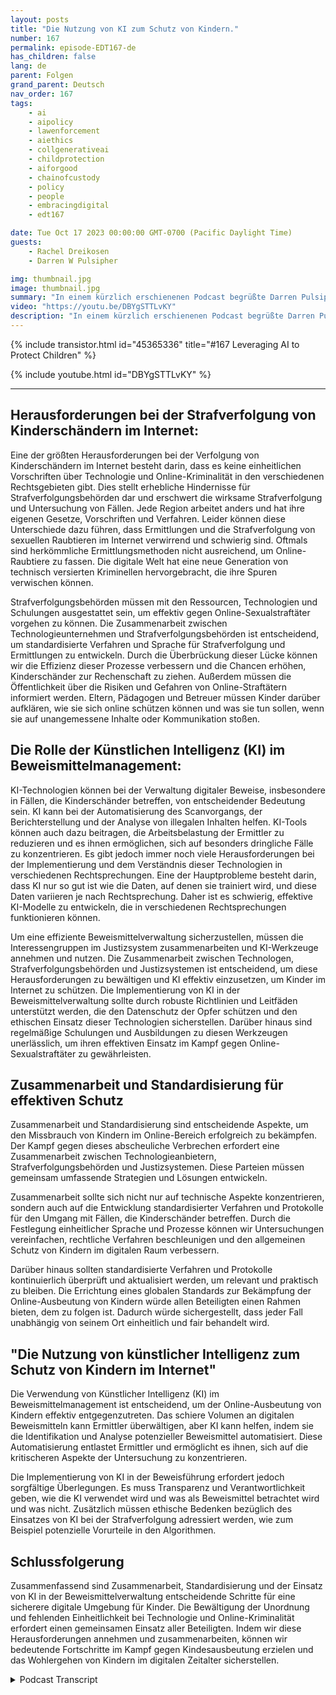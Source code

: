 ```yaml
---
layout: posts
title: "Die Nutzung von KI zum Schutz von Kindern."
number: 167
permalink: episode-EDT167-de
has_children: false
lang: de
parent: Folgen
grand_parent: Deutsch
nav_order: 167
tags:
    - ai
    - aipolicy
    - lawenforcement
    - aiethics
    - collgenerativeai
    - childprotection
    - aiforgood
    - chainofcustody
    - policy
    - people
    - embracingdigital
    - edt167

date: Tue Oct 17 2023 00:00:00 GMT-0700 (Pacific Daylight Time)
guests:
    - Rachel Dreikosen
    - Darren W Pulsipher

img: thumbnail.jpg
image: thumbnail.jpg
summary: "In einem kürzlich erschienenen Podcast begrüßte Darren Pulsipher, Chief Solution Architect im öffentlichen Sektor bei Intel, Rachel Driekosen, eine Technische Direktorin bei Intel, um über den Einsatz von KI zum Schutz von Kindern im Internet zu diskutieren. Die Episode behandelt Herausforderungen bei der Strafverfolgung und Entdeckung von Kinderschändern, die Rolle von KI im Beweismittelmanagement und die Bedeutung von Zusammenarbeit und standardisierten Verfahren."
video: "https://youtu.be/DBYgSTTLvKY"
description: "In einem kürzlich erschienenen Podcast begrüßte Darren Pulsipher, Chief Solution Architect im öffentlichen Sektor bei Intel, Rachel Driekosen, eine Technische Direktorin bei Intel, um über den Einsatz von KI zum Schutz von Kindern im Internet zu diskutieren. Die Episode behandelt Herausforderungen bei der Strafverfolgung und Entdeckung von Kinderschändern, die Rolle von KI im Beweismittelmanagement und die Bedeutung von Zusammenarbeit und standardisierten Verfahren."
---
```


<div>
{% include transistor.html id="45365336" title="#167 Leveraging AI to Protect Children" %}

{% include youtube.html id="DBYgSTTLvKY" %}
</div>

---

## Herausforderungen bei der Strafverfolgung von Kinderschändern im Internet:

Eine der größten Herausforderungen bei der Verfolgung von Kinderschändern im Internet besteht darin, dass es keine einheitlichen Vorschriften über Technologie und Online-Kriminalität in den verschiedenen Rechtsgebieten gibt. Dies stellt erhebliche Hindernisse für Strafverfolgungsbehörden dar und erschwert die wirksame Strafverfolgung und Untersuchung von Fällen. Jede Region arbeitet anders und hat ihre eigenen Gesetze, Vorschriften und Verfahren. Leider können diese Unterschiede dazu führen, dass Ermittlungen und die Strafverfolgung von sexuellen Raubtieren im Internet verwirrend und schwierig sind. Oftmals sind herkömmliche Ermittlungsmethoden nicht ausreichend, um Online-Raubtiere zu fassen. Die digitale Welt hat eine neue Generation von technisch versierten Kriminellen hervorgebracht, die ihre Spuren verwischen können.

Strafverfolgungsbehörden müssen mit den Ressourcen, Technologien und Schulungen ausgestattet sein, um effektiv gegen Online-Sexualstraftäter vorgehen zu können. Die Zusammenarbeit zwischen Technologieunternehmen und Strafverfolgungsbehörden ist entscheidend, um standardisierte Verfahren und Sprache für Strafverfolgung und Ermittlungen zu entwickeln. Durch die Überbrückung dieser Lücke können wir die Effizienz dieser Prozesse verbessern und die Chancen erhöhen, Kinderschänder zur Rechenschaft zu ziehen. Außerdem müssen die Öffentlichkeit über die Risiken und Gefahren von Online-Straftätern informiert werden. Eltern, Pädagogen und Betreuer müssen Kinder darüber aufklären, wie sie sich online schützen können und was sie tun sollen, wenn sie auf unangemessene Inhalte oder Kommunikation stoßen.

## Die Rolle der Künstlichen Intelligenz (KI) im Beweismittelmanagement:

KI-Technologien können bei der Verwaltung digitaler Beweise, insbesondere in Fällen, die Kinderschänder betreffen, von entscheidender Bedeutung sein. KI kann bei der Automatisierung des Scanvorgangs, der Berichterstellung und der Analyse von illegalen Inhalten helfen. KI-Tools können auch dazu beitragen, die Arbeitsbelastung der Ermittler zu reduzieren und es ihnen ermöglichen, sich auf besonders dringliche Fälle zu konzentrieren. Es gibt jedoch immer noch viele Herausforderungen bei der Implementierung und dem Verständnis dieser Technologien in verschiedenen Rechtsprechungen. Eine der Hauptprobleme besteht darin, dass KI nur so gut ist wie die Daten, auf denen sie trainiert wird, und diese Daten variieren je nach Rechtsprechung. Daher ist es schwierig, effektive KI-Modelle zu entwickeln, die in verschiedenen Rechtsprechungen funktionieren können.

Um eine effiziente Beweismittelverwaltung sicherzustellen, müssen die Interessengruppen im Justizsystem zusammenarbeiten und KI-Werkzeuge annehmen und nutzen. Die Zusammenarbeit zwischen Technologen, Strafverfolgungsbehörden und Justizsystemen ist entscheidend, um diese Herausforderungen zu bewältigen und KI effektiv einzusetzen, um Kinder im Internet zu schützen. Die Implementierung von KI in der Beweismittelverwaltung sollte durch robuste Richtlinien und Leitfäden unterstützt werden, die den Datenschutz der Opfer schützen und den ethischen Einsatz dieser Technologien sicherstellen. Darüber hinaus sind regelmäßige Schulungen und Ausbildungen zu diesen Werkzeugen unerlässlich, um ihren effektiven Einsatz im Kampf gegen Online-Sexualstraftäter zu gewährleisten.

## Zusammenarbeit und Standardisierung für effektiven Schutz

Zusammenarbeit und Standardisierung sind entscheidende Aspekte, um den Missbrauch von Kindern im Online-Bereich erfolgreich zu bekämpfen. Der Kampf gegen dieses abscheuliche Verbrechen erfordert eine Zusammenarbeit zwischen Technologieanbietern, Strafverfolgungsbehörden und Justizsystemen. Diese Parteien müssen gemeinsam umfassende Strategien und Lösungen entwickeln.

Zusammenarbeit sollte sich nicht nur auf technische Aspekte konzentrieren, sondern auch auf die Entwicklung standardisierter Verfahren und Protokolle für den Umgang mit Fällen, die Kinderschänder betreffen. Durch die Festlegung einheitlicher Sprache und Prozesse können wir Untersuchungen vereinfachen, rechtliche Verfahren beschleunigen und den allgemeinen Schutz von Kindern im digitalen Raum verbessern.

Darüber hinaus sollten standardisierte Verfahren und Protokolle kontinuierlich überprüft und aktualisiert werden, um relevant und praktisch zu bleiben. Die Errichtung eines globalen Standards zur Bekämpfung der Online-Ausbeutung von Kindern würde allen Beteiligten einen Rahmen bieten, dem zu folgen ist. Dadurch würde sichergestellt, dass jeder Fall unabhängig von seinem Ort einheitlich und fair behandelt wird.

## "Die Nutzung von künstlicher Intelligenz zum Schutz von Kindern im Internet"

Die Verwendung von Künstlicher Intelligenz (KI) im Beweismittelmanagement ist entscheidend, um der Online-Ausbeutung von Kindern effektiv entgegenzutreten. Das schiere Volumen an digitalen Beweismitteln kann Ermittler überwältigen, aber KI kann helfen, indem sie die Identifikation und Analyse potenzieller Beweismittel automatisiert. Diese Automatisierung entlastet Ermittler und ermöglicht es ihnen, sich auf die kritischeren Aspekte der Untersuchung zu konzentrieren.

Die Implementierung von KI in der Beweisführung erfordert jedoch sorgfältige Überlegungen. Es muss Transparenz und Verantwortlichkeit geben, wie die KI verwendet wird und was als Beweismittel betrachtet wird und was nicht. Zusätzlich müssen ethische Bedenken bezüglich des Einsatzes von KI bei der Strafverfolgung adressiert werden, wie zum Beispiel potenzielle Vorurteile in den Algorithmen.

## Schlussfolgerung

Zusammenfassend sind Zusammenarbeit, Standardisierung und der Einsatz von KI in der Beweismittelverwaltung entscheidende Schritte für eine sicherere digitale Umgebung für Kinder. Die Bewältigung der Unordnung und fehlenden Einheitlichkeit bei Technologie und Online-Kriminalität erfordert einen gemeinsamen Einsatz aller Beteiligten. Indem wir diese Herausforderungen annehmen und zusammenarbeiten, können wir bedeutende Fortschritte im Kampf gegen Kindesausbeutung erzielen und das Wohlergehen von Kindern im digitalen Zeitalter sicherstellen.



<details>
<summary> Podcast Transcript </summary>

<p></p>

</details>
